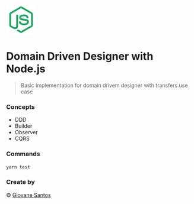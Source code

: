 <img src="./node.png" width="80" height="80" alt="logo">

# Domain Driven Designer with Node.js

> Basic implementation for domain drivem designer with transfers use case

### Concepts

- DDD
- Builder
- Observer
- CQRS

### Commands

```bash
yarn test
```

### Create by
© [Giovane Santos](https://giovanesantossilva.github.io/)
